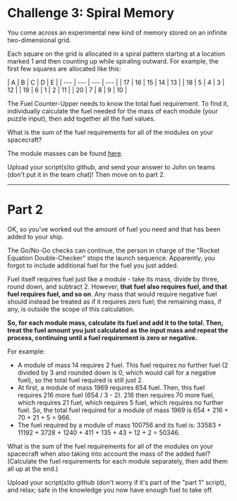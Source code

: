 # Challenge 3: Spiral Memory

You come across an experimental new kind of memory stored on an infinite two-dimensional grid.

Each square on the grid is allocated in a spiral pattern starting at a location marked 1 and then counting up while spiraling outward. For example, the first few squares are allocated like this:

| A | B | C | D | E |
| --- | --- | --- | --- |
| 17 | 16 | 15 | 14 | 13 |
| 18 | 5 | 4 | 3 | 12 |
| 19 | 6 | 1 | 2 | 11 |
| 20 | 7 | 8 | 9 | 10 |


The Fuel Counter-Upper needs to know the total fuel requirement. To find it, individually calculate the fuel needed for the mass of each module (your puzzle input), then add together all the fuel values.

What is the sum of the fuel requirements for all of the modules on your spacecraft?

The module masses can be found [here](https://github.com/pixelrunner/Meraki-ISE-Python-Challenges/blob/master/Challenge_1/Module_masses.txt).

Upload your script(s)to github, and send your answer to John on teams (don't put it in the team chat)! Then move on to part 2.

-----

# Part 2
OK, so you've worked out the amount of fuel you need and that has been added to your ship.

The Go/No-Go checks can continue, the person in charge of the "Rocket Equation Double-Checker" stops the launch sequence. Apparently, you forgot to include additional fuel for the fuel you just added.

Fuel itself requires fuel just like a module - take its mass, divide by three, round down, and subtract 2. However, **that fuel also requires fuel, and that fuel requires fuel, and so on**. Any mass that would require negative fuel should instead be treated as if it requires zero fuel; the remaining mass, if any, is outside the scope of this calculation.

**So, for each module mass, calculate its fuel and add it to the total. Then, treat the fuel amount you just calculated as the input mass and repeat the process, continuing until a fuel requirement is zero or negative.**

For example:

- A module of mass 14 requires 2 fuel. This fuel requires no further fuel (2 divided by 3 and rounded down is 0, which would call for a negative fuel), so the total fuel required is still just 2.
- At first, a module of mass 1969 requires 654 fuel. Then, this fuel requires 216 more fuel (654 / 3 - 2). 216 then requires 70 more fuel, which requires 21 fuel, which requires 5 fuel, which requires no further fuel. So, the total fuel required for a module of mass 1969 is 654 + 216 + 70 + 21 + 5 = 966.
- The fuel required by a module of mass 100756 and its fuel is: 33583 + 11192 + 3728 + 1240 + 411 + 135 + 43 + 12 + 2 = 50346.

What is the sum of the fuel requirements for all of the modules on your spacecraft when also taking into account the mass of the added fuel? (Calculate the fuel requirements for each module separately, then add them all up at the end.)

Upload your script(s)to github (don't worry if it's part of the "part 1" script), and relax; safe in the knowledge you now have enough fuel to take off.
